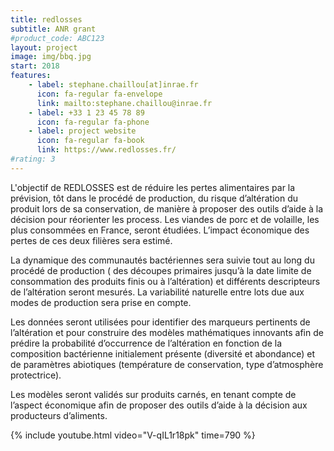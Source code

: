 ```yaml
---
title: redlosses
subtitle: ANR grant
#product_code: ABC123
layout: project
image: img/bbq.jpg
start: 2018
features:
    - label: stephane.chaillou[at]inrae.fr
      icon: fa-regular fa-envelope
      link: mailto:stephane.chaillou@inrae.fr
    - label: +33 1 23 45 78 89
      icon: fa-regular fa-phone
    - label: project website
      icon: fa-regular fa-book
      link: https://www.redlosses.fr/
#rating: 3
---
```


L'objectif de REDLOSSES est de réduire les pertes alimentaires par la prévision, tôt dans le procédé de production, 
du risque d’altération du produit lors de sa conservation, de manière à proposer des outils d’aide à la décision pour 
réorienter les process. Les viandes de porc et de volaille, les plus consommées en France, seront étudiées. L’impact 
économique des pertes de ces deux filières sera estimé.

La dynamique des communautés bactériennes sera suivie tout au long du procédé de production (
des découpes primaires jusqu’à la date limite de consommation des produits finis ou à l’altération) 
et différents descripteurs de l’altération seront mesurés. La variabilité naturelle entre lots due 
aux modes de production sera prise en compte.

Les données seront utilisées pour identifier des marqueurs pertinents de l’altération 
et pour construire des modèles mathématiques innovants afin de prédire la probabilité d’occurrence de 
l’altération en fonction de la composition bactérienne initialement présente (diversité et abondance) 
et de paramètres abiotiques (température de conservation, type d’atmosphère protectrice).

Les modèles seront validés sur produits carnés, en tenant compte de l’aspect économique afin de 
proposer des outils d’aide à la décision aux producteurs d’aliments.

{% include youtube.html video="V-qIL1r18pk" time=790 %}

